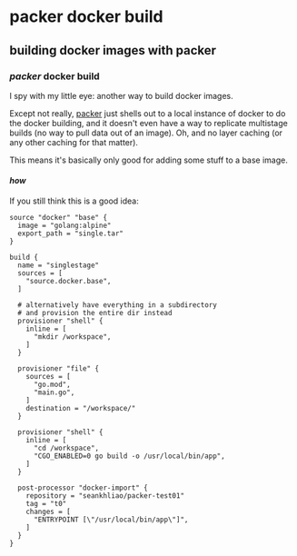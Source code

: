 # packer docker build

## building docker images with packer


### _packer_ docker build

I spy with my little eye:
another way to build docker images.

Except not really,
[packer](https://www.packer.io/)
just shells out to a local instance of docker to do the docker building,
and it doesn't even have a way to replicate multistage builds
(no way to pull data out of an image).
Oh, and no layer caching (or any other caching for that matter).

This means it's basically only good for adding some stuff to a base image.

#### _how_

If you still think this is a good idea:

```hcl
source "docker" "base" {
  image = "golang:alpine"
  export_path = "single.tar"
}

build {
  name = "singlestage"
  sources = [
    "source.docker.base",
  ]

  # alternatively have everything in a subdirectory
  # and provision the entire dir instead
  provisioner "shell" {
    inline = [
      "mkdir /workspace",
    ]
  }

  provisioner "file" {
    sources = [
      "go.mod",
      "main.go",
    ]
    destination = "/workspace/"
  }

  provisioner "shell" {
    inline = [
      "cd /workspace",
      "CGO_ENABLED=0 go build -o /usr/local/bin/app",
    ]
  }

  post-processor "docker-import" {
    repository = "seankhliao/packer-test01"
    tag = "t0"
    changes = [
      "ENTRYPOINT [\"/usr/local/bin/app\"]",
    ]
  }
}
```
